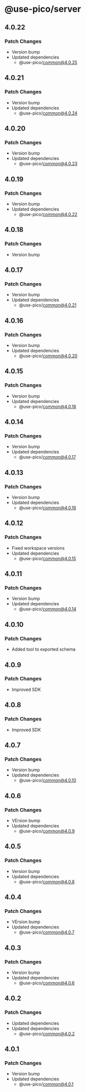 # @use-pico/server

## 4.0.22

### Patch Changes

- Version bump
- Updated dependencies
  - @use-pico/common@4.0.25

## 4.0.21

### Patch Changes

- Version bump
- Updated dependencies
  - @use-pico/common@4.0.24

## 4.0.20

### Patch Changes

- Version bump
- Updated dependencies
  - @use-pico/common@4.0.23

## 4.0.19

### Patch Changes

- Version bump
- Updated dependencies
  - @use-pico/common@4.0.22

## 4.0.18

### Patch Changes

- Version bump

## 4.0.17

### Patch Changes

- Version bump
- Updated dependencies
  - @use-pico/common@4.0.21

## 4.0.16

### Patch Changes

- Version bump
- Updated dependencies
  - @use-pico/common@4.0.20

## 4.0.15

### Patch Changes

- Version bump
- Updated dependencies
  - @use-pico/common@4.0.18

## 4.0.14

### Patch Changes

- Version bump
- Updated dependencies
  - @use-pico/common@4.0.17

## 4.0.13

### Patch Changes

- Version bump
- Updated dependencies
  - @use-pico/common@4.0.16

## 4.0.12

### Patch Changes

- Fixed workspace versions
- Updated dependencies
  - @use-pico/common@4.0.15

## 4.0.11

### Patch Changes

- Version bump
- Updated dependencies
  - @use-pico/common@4.0.14

## 4.0.10

### Patch Changes

- Added tool to exported schema

## 4.0.9

### Patch Changes

- Improved SDK

## 4.0.8

### Patch Changes

- Improved SDK

## 4.0.7

### Patch Changes

- Version bump
- Updated dependencies
  - @use-pico/common@4.0.10

## 4.0.6

### Patch Changes

- VErsion bump
- Updated dependencies
  - @use-pico/common@4.0.9

## 4.0.5

### Patch Changes

- Version bump
- Updated dependencies
  - @use-pico/common@4.0.8

## 4.0.4

### Patch Changes

- VErsion bump
- Updated dependencies
  - @use-pico/common@4.0.7

## 4.0.3

### Patch Changes

- Version bump
- Updated dependencies
  - @use-pico/common@4.0.6

## 4.0.2

### Patch Changes

- Updated dependencies
- Updated dependencies
  - @use-pico/common@4.0.2

## 4.0.1

### Patch Changes

- Version bump
- Updated dependencies
  - @use-pico/common@4.0.1
